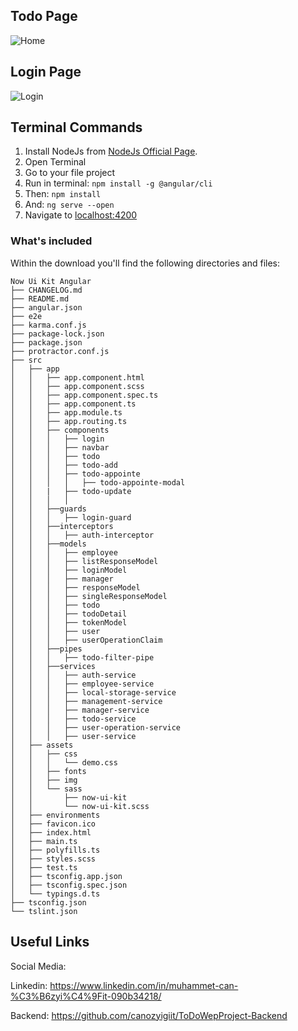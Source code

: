

## Todo Page
![Home](https://github.com/canozyigiit/ToDoWebProjectAngular/blob/master/src/assets/img/toDoPage.png)
## Login Page
![Login](https://github.com/canozyigiit/ToDoWebProjectAngular/blob/master/src/assets/img/loginPage.png)
## Terminal Commands

1. Install NodeJs from [NodeJs Official Page](https://nodejs.org/en).
2. Open Terminal
3. Go to your file project
4. Run in terminal: ```npm install -g @angular/cli```
5. Then: ```npm install```
6. And: ```ng serve --open```
7. Navigate to [localhost:4200](localhost:4200)
### What's included

Within the download you'll find the following directories and files:

```
Now Ui Kit Angular
├── CHANGELOG.md
├── README.md
├── angular.json
├── e2e
├── karma.conf.js
├── package-lock.json
├── package.json
├── protractor.conf.js
├── src
│   ├── app
│   │   ├── app.component.html
│   │   ├── app.component.scss
│   │   ├── app.component.spec.ts
│   │   ├── app.component.ts
│   │   ├── app.module.ts
│   │   ├── app.routing.ts
│   │   ├── components
│   │   │   ├── login 
│   │   │   ├── navbar
│   │   │   ├── todo
│   │   │   ├── todo-add
│   │   │   ├── todo-appointe
│   │   │   │   ├── todo-appointe-modal
│   │   |   ├── todo-update
│   │   │   │
│   │   ├──guards
│   │   │   ├── login-guard
│   │   ├──interceptors
│   │   │   ├── auth-interceptor
│   │   ├──models
│   │   │   ├── employee    
│   │   │   ├── listResponseModel
│   │   │   ├── loginModel
│   │   │   ├── manager
│   │   │   ├── responseModel
│   │   │   ├── singleResponseModel
│   │   │   ├── todo
│   │   │   ├── todoDetail
│   │   │   ├── tokenModel
│   │   │   ├── user
│   │   │   ├── userOperationClaim
│   │   ├──pipes
│   │   │   ├── todo-filter-pipe   
│   │   ├──services
│   │   │   ├── auth-service    
│   │   │   ├── employee-service    
│   │   │   ├── local-storage-service    
│   │   │   ├── management-service    
│   │   │   ├── manager-service    
│   │   │   ├── todo-service    
│   │   │   ├── user-operation-service   
│   │   │   ├── user-service    
│   ├── assets
│   │   ├── css
│   │   │   └── demo.css
│   │   ├── fonts
│   │   ├── img
│   │   └── sass
│   │       ├── now-ui-kit
│   │       └── now-ui-kit.scss
│   ├── environments
│   ├── favicon.ico
│   ├── index.html
│   ├── main.ts
│   ├── polyfills.ts
│   ├── styles.scss
│   ├── test.ts
│   ├── tsconfig.app.json
│   ├── tsconfig.spec.json
│   └── typings.d.ts
├── tsconfig.json
└── tslint.json
```

## Useful Links

Social Media:

Linkedin: <https://www.linkedin.com/in/muhammet-can-%C3%B6zyi%C4%9Fit-090b34218/>

Backend: <https://github.com/canozyigiit/ToDoWepProject-Backend>
